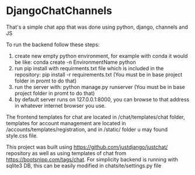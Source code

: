 # DjangoChatChannels
That's a simple chat app that was done using python, django, channels and JS

To run the backend follow these steps:

1) create new empty python environment, for example with conda it would be like:
conda create -n EnvironmentName python
2) run pip install with requirments.txt file which is included in the repository:
pip install -r requirements.txt (You must be in base project folder in promt to do that)
3) run the server with:
python manage.py runserver (You must be in base project folder in promt to do that)
4) by default server runs on 127.0.0.1:8000, you can browse to that address in
whatever internet browser you use.

The frontend templates for chat are located in /chat/templates/chat folder,
templates for account management are located in /accounts/templates/registration,
and in /static/ folder u may found style.css file.

This project was built using https://github.com/justdjango/justchat/ repository 
as well as using templates of chat from https://bootsnipp.com/tags/chat. For simplicity
backend is running with sqlite3 DB, this can be easily modified in chatsite/settings.py file
